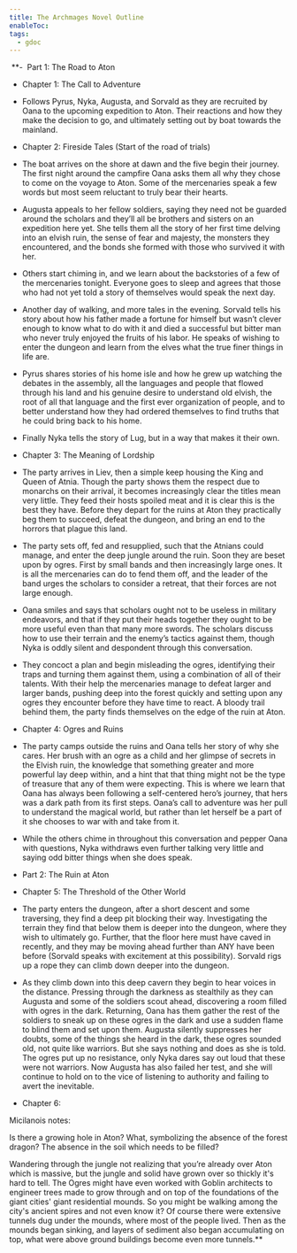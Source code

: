 ```yaml
---
title: The Archmages Novel Outline
enableToc: 
tags:
  - gdoc
---
```

 **-  Part 1: The Road to Aton
    

- Chapter 1: The Call to Adventure
    

- Follows Pyrus, Nyka, Augusta, and Sorvald as they are recruited by Oana to the upcoming expedition to Aton. Their reactions and how they make the decision to go, and ultimately setting out by boat towards the mainland.
    

- Chapter 2: Fireside Tales (Start of the road of trials)
    

- The boat arrives on the shore at dawn and the five begin their journey. The first night around the campfire Oana asks them all why they chose to come on the voyage to Aton. Some of the mercenaries speak a few words but most seem reluctant to truly bear their hearts. 
    
- Augusta appeals to her fellow soldiers, saying they need not be guarded around the scholars and they’ll all be brothers and sisters on an expedition here yet. She tells them all the story of her first time delving into an elvish ruin, the sense of fear and majesty, the monsters they encountered, and the bonds she formed with those who survived it with her. 
    
- Others start chiming in, and we learn about the backstories of a few of the mercenaries tonight. Everyone goes to sleep and agrees that those who had not yet told a story of themselves would speak the next day. 
    
- Another day of walking, and more tales in the evening. Sorvald tells his story about how his father made a fortune for himself but wasn’t clever enough to know what to do with it and died a successful but bitter man who never truly enjoyed the fruits of his labor. He speaks of wishing to enter the dungeon and learn from the elves what the true finer things in life are. 
    
- Pyrus shares stories of his home isle and how he grew up watching the debates in the assembly, all the languages and people that flowed through his land and his genuine desire to understand old elvish, the root of all that language and the first ever organization of people, and to better understand how they had ordered themselves to find truths that he could bring back to his home.
    
- Finally Nyka tells the story of Lug, but in a way that makes it their own. 
    

- Chapter 3: The Meaning of Lordship
    

- The party arrives in Liev, then a simple keep housing the King and Queen of Atnia. Though the party shows them the respect due to monarchs on their arrival, it becomes increasingly clear the titles mean very little. They feed their hosts spoiled meat and it is clear this is the best they have. Before they depart for the ruins at Aton they practically beg them to succeed, defeat the dungeon, and bring an end to the horrors that plague this land. 
    
- The party sets off, fed and resupplied, such that the Atnians could manage, and enter the deep jungle around the ruin. Soon they are beset upon by ogres. First by small bands and then increasingly large ones. It is all the mercenaries can do to fend them off, and the leader of the band urges the scholars to consider a retreat, that their forces are not large enough.
    
- Oana smiles and says that scholars ought not to be useless in military endeavors, and that if they put their heads together they ought to be more useful even than that many more swords. The scholars discuss how to use their terrain and the enemy’s tactics against them, though Nyka is oddly silent and despondent through this conversation.
    
- They concoct a plan and begin misleading the ogres, identifying their traps and turning them against them, using a combination of all of their talents. With their help the mercenaries manage to defeat larger and larger bands, pushing deep into the forest quickly and setting upon any ogres they encounter before they have time to react. A bloody trail behind them, the party finds themselves on the edge of the ruin at Aton.
    

- Chapter 4: Ogres and Ruins 
    

- The party camps outside the ruins and Oana tells her story of why she cares. Her brush with an ogre as a child and her glimpse of secrets in the Elvish ruin, the knowledge that something greater and more powerful lay deep within, and a hint that that thing might not be the type of treasure that any of them were expecting. This is where we learn that Oana has always been following a self-centered hero’s journey, that hers was a dark path from its first steps. Oana’s call to adventure was her pull to understand the magical world, but rather than let herself be a part of it she chooses to war with and take from it. 
    
- While the others chime in throughout this conversation and pepper Oana with questions, Nyka withdraws even further talking very little and saying odd bitter things when she does speak. 
    

- Part 2: The Ruin at Aton
    

- Chapter 5: The Threshold of the Other World
    

- The party enters the dungeon, after a short descent and some traversing, they find a deep pit blocking their way. Investigating the terrain they find that below them is deeper into the dungeon, where they wish to ultimately go. Further, that the floor here must have caved in recently, and they may be moving ahead further than ANY have been before (Sorvald speaks with excitement at this possibility). Sorvald rigs up a rope they can climb down deeper into the dungeon. 
    
- As they climb down into this deep cavern they begin to hear voices in the distance. Pressing through the darkness as stealthily as they can Augusta and some of the soldiers scout ahead, discovering a room filled with ogres in the dark. Returning, Oana has them gather the rest of the soldiers to sneak up on these ogres in the dark and use a sudden flame to blind them and set upon them. Augusta silently suppresses her doubts, some of the things she heard in the dark, these ogres sounded old, not quite like warriors. But she says nothing and does as she is told. The ogres put up no resistance, only Nyka dares say out loud that these were not warriors. Now Augusta has also failed her test, and she will continue to hold on to the vice of listening to authority and failing to avert the inevitable. 
    

- Chapter 6: 
    

  
  
  
  

Micilanois notes:

  

Is there a growing hole in Aton? What, symbolizing the absence of the forest dragon? The absence in the soil which needs to be filled?

  

Wandering through the jungle not realizing that you’re already over Aton which is massive, but the jungle and solid have grown over so thickly it's hard to tell. The Ogres might have even worked with Goblin architects to engineer trees made to grow through and on top of the foundations of the giant cities' giant residential mounds. So you might be walking among the city's ancient spires and not even know it? Of course there were extensive tunnels dug under the mounds, where most of the people lived. Then as the mounds began sinking, and layers of sediment also began accumulating on top, what were above ground buildings become even more tunnels.**